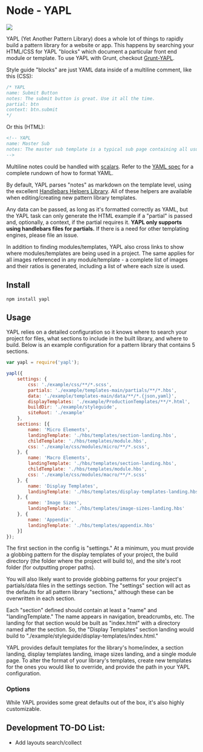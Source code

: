 # Node - YAPL

<img src="https://david-dm.org/matt-diehl/YAPL.svg">

YAPL (Yet Another Pattern Library) does a whole lot of things to rapidly build a pattern library for a website or app. This happens by searching your HTML/CSS for YAPL "blocks" which document a particular front end module or template. To use YAPL with Grunt, checkout [Grunt-YAPL](https://github.com/matt-diehl/Grunt-YAPL).

Style guide "blocks" are just YAML data inside of a multiline comment, like this (CSS):

```css
/* YAPL
name: Submit Button
notes: The submit button is great. Use it all the time.
partial: btn
context: btn.submit
*/
```

Or this (HTML):

```html
<!-- YAPL
name: Master Sub
notes: The master sub template is a typical sub page containing all usual global elements with a rich text body area.
-->
```

Multiline notes could be handled with [scalars](http://www.yaml.org/spec/1.2/spec.html#id2760844). Refer to the [YAML spec](http://www.yaml.org/spec/1.2/spec.html) for a complete rundown of how to format YAML.

By default, YAPL parses "notes" as markdown on the template level, using the excellent [Handlebars Helpers Library](https://github.com/assemble/handlebars-helpers). All of these helpers are available when editing/creating new pattern library templates.

Any data can be passed, as long as it's formatted correctly as YAML, but the YAPL task can only generate the HTML example if a "partial" is passed and, optionally, a context, if the partial requires it. **YAPL only supports using handlebars files for partials.** If there is a need for other templating engines, please file an issue.

In addition to finding modules/templates, YAPL also cross links to show where modules/templates are being used in a project. The same applies for all images referenced in any module/template - a complete list of images and their ratios is generated, including a list of where each size is used.

## Install

```
npm install yapl
```

## Usage

YAPL relies on a detailed configuration so it knows where to search your project for files, what sections to include in the built library, and where to build. Below is an example configuration for a pattern library that contains 5 sections.

```js
var yapl = require('yapl');

yapl({
    settings: {
        css: './example/css/**/*.scss',
        partials: './example/templates-main/partials/**/*.hbs',
        data: './example/templates-main/data/**/*.{json,yaml}',
        displayTemplates: './example/ProductionTemplates/**/*.html',
        buildDir: './example/styleguide',
        siteRoot: './example'
    },
    sections: [{
        name: 'Micro Elements',
        landingTemplate: './hbs/templates/section-landing.hbs',
        childTemplate: './hbs/templates/module.hbs',
        css: './example/css/modules/micro/**/*.scss',
    }, {
        name: 'Macro Elements',
        landingTemplate: './hbs/templates/section-landing.hbs',
        childTemplate: './hbs/templates/module.hbs',
        css: './example/css/modules/macro/**/*.scss'
    }, {
        name: 'Display Templates',
        landingTemplate: './hbs/templates/display-templates-landing.hbs'
    }, {
        name: 'Image Sizes',
        landingTemplate: './hbs/templates/image-sizes-landing.hbs'
    }, {
        name: 'Appendix',
        landingTemplate: './hbs/templates/appendix.hbs'
    }]
});
```

The first section in the config is "settings." At a minimum, you must provide a globbing pattern for the display templates of your project, the build directory (the folder where the project will build to), and the site's root folder (for outputting proper paths).

You will also likely want to provide globbing patterns for your project's partials/data files in the settings section. The "settings" section will act as the defaults for all pattern library "sections," although these can be overwritten in each section.

Each "section" defined should contain at least a "name" and "landingTemplate." The name appears in navigation, breadcrumbs, etc. The landing for that section would be built as "index.html" with a directory named after the section. So, the "Display Templates" section landing would build to "./example/styleguide/display-templates/index.html."

YAPL provides default templates for the library's home/index, a section landing, display templates landing, image sizes landing, and a single module page. To alter the format of your library's templates, create new templates for the ones you would like to override, and provide the path in your YAPL configuration.


### Options

While YAPL provides some great defaults out of the box, it's also highly customizable.








## Development TO-DO List:

- Add layouts search/collect